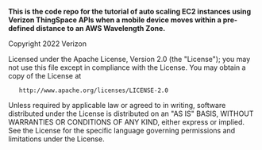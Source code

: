 
**This is the code repo for the tutorial of auto scaling EC2 instances using Verizon ThingSpace APIs when a mobile device moves within a pre-defined distance to an AWS Wavelength Zone.**

Copyright 2022 Verizon

   Licensed under the Apache License, Version 2.0 (the "License");
   you may not use this file except in compliance with the License.
   You may obtain a copy of the License at

       http://www.apache.org/licenses/LICENSE-2.0

   Unless required by applicable law or agreed to in writing, software
   distributed under the License is distributed on an "AS IS" BASIS,
   WITHOUT WARRANTIES OR CONDITIONS OF ANY KIND, either express or implied.
   See the License for the specific language governing permissions and
   limitations under the License.